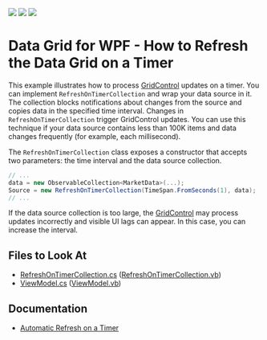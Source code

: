 <!-- default badges list -->
![](https://img.shields.io/endpoint?url=https://codecentral.devexpress.com/api/v1/VersionRange/389632775/22.2.2%2B)
[![](https://img.shields.io/badge/Open_in_DevExpress_Support_Center-FF7200?style=flat-square&logo=DevExpress&logoColor=white)](https://supportcenter.devexpress.com/ticket/details/T1018626)
[![](https://img.shields.io/badge/📖_How_to_use_DevExpress_Examples-e9f6fc?style=flat-square)](https://docs.devexpress.com/GeneralInformation/403183)
<!-- default badges end -->
# Data Grid for WPF - How to Refresh the Data Grid on a Timer

This example illustrates how to process [GridControl](https://docs.devexpress.com/WPF/DevExpress.Xpf.Grid.GridControl) updates on a timer. You can implement `RefreshOnTimerCollection` and wrap your data source in it. The collection blocks notifications about changes from the source and copies data in the specified time interval. Changes in `RefreshOnTimerCollection` trigger GridControl updates. You can use this technique if your data source contains less than 100K items and data changes frequently (for example, each millisecond).

The `RefreshOnTimerCollection` class exposes a constructor that accepts two parameters: the time interval and the data source collection.

```cs
// ...
data = new ObservableCollection<MarketData>(...);
Source = new RefreshOnTimerCollection(TimeSpan.FromSeconds(1), data); 
// ...
```
If the data source collection is too large, the [GridControl](https://docs.devexpress.com/WPF/DevExpress.Xpf.Grid.GridControl) may process updates incorrectly and visible UI lags can appear. In this case, you can increase the interval. 

<!-- default file list -->
## Files to Look At

- [RefreshOnTimerCollection.cs](./CS/RefreshOnTimer/RefreshOnTimerCollection.cs) ([RefreshOnTimerCollection.vb](./VB/RefreshOnTimer/RefreshOnTimerCollection.vb))
- [ViewModel.cs](./CS/RefreshOnTimer/ViewModel.cs) ([ViewModel.vb](./VB/RefreshOnTimer/ViewModel.vb))

<!-- default file list end -->

## Documentation

- [Automatic Refresh on a Timer](https://docs.devexpress.com/WPF/115836/controls-and-libraries/data-grid/performance-improvement/frequent-data-updates?v=21.2#automatic-refresh-on-a-timer)
